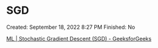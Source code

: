 # SGD

Created: September 18, 2022 8:27 PM
Finished: No

[ML | Stochastic Gradient Descent (SGD) - GeeksforGeeks](https://www.geeksforgeeks.org/ml-stochastic-gradient-descent-sgd/)